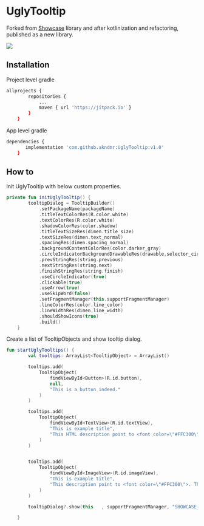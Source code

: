 # UglyTooltip

Forked from [Showcase](https://github.com/tokopedia/ShowCase) library and after kotlinization and refactoring, published as a new library.


[![](https://jitpack.io/v/akndmr/UglyTooltip.svg)](https://jitpack.io/#akndmr/UglyTooltip)


## Installation

Project level gradle

```bash
allprojects {
		repositories {
			...
			maven { url 'https://jitpack.io' }
		}
	}
```

App level gradle

```bash
dependencies {
	   implementation 'com.github.akndmr:UglyTooltip:v1.0'
	}
```

## How to

Init UglyTooltip with below custom properties.

```kotlin
private fun initUglyTooltip() {
        tooltipDialog = TooltipBuilder()
            .setPackageName(packageName)
            .titleTextColorRes(R.color.white)
            .textColorRes(R.color.white)
            .shadowColorRes(color.shadow)
            .titleTextSizeRes(dimen.title_size)
            .textSizeRes(dimen.text_normal)
            .spacingRes(dimen.spacing_normal)
            .backgroundContentColorRes(color.darker_gray)
            .circleIndicatorBackgroundDrawableRes(drawable.selector_circle)
            .prevStringRes(string.previous)
            .nextStringRes(string.next)
            .finishStringRes(string.finish)
            .useCircleIndicator(true)
            .clickable(true)
            .useArrow(true)
            .useSkipWord(false)
            .setFragmentManager(this.supportFragmentManager)
            .lineColorRes(color.line_color)
            .lineWidthRes(dimen.line_width)
            .shouldShowIcons(true)
            .build()
    }
```

Create a list of TooltipObjects and show tooltip dialog.

```kotlin
fun startUglyTooltips() {
        val tooltips: ArrayList<TooltipObject> = ArrayList()

        tooltips.add(
            TooltipObject(
                findViewById<Button>(R.id.button),
                null,
                "This is a button indeed."
            )
        )

        tooltips.add(
            TooltipObject(
                findViewById<TextView>(R.id.textView),
                "This is example title",
                "This HTML description point to <font color=\"#FFC300\"> a TextView </font> as you can see.<br/><br/> Lorem ipsum dolor sit amet, consectetur adipiscing elit. Suo enim quisque studio maxime ducitur. Scio enim esse quosdam, qui quavis lingua philosophari possint; Animum autem reliquis rebus ita perfecit, ut corpus; Quo modo autem optimum, si bonum praeterea nullum est?"
            )
        )


        tooltips.add(
            TooltipObject(
                findViewById<ImageView>(R.id.imageView),
                "This is example title",
                "This description point to <font color=\"#FFC300\">. This is yellow text </font> and this is white."
            )
        )

        tooltipDialog?.show(this   , supportFragmentManager, "SHOWCASE_TAG",  tooltips);

    }
```



